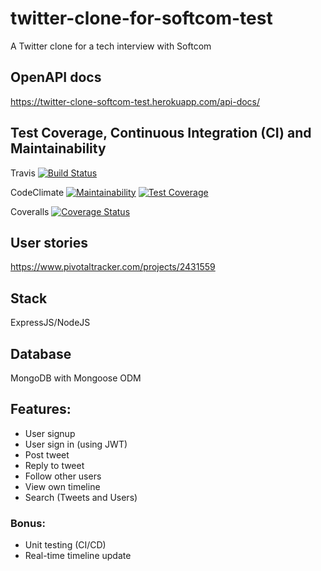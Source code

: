 # twitter-clone-for-softcom-test
A Twitter clone for a tech interview with Softcom

## OpenAPI docs
https://twitter-clone-softcom-test.herokuapp.com/api-docs/

## Test Coverage, Continuous Integration (CI) and Maintainability
Travis [![Build Status](https://travis-ci.com/okezieobi/twitter-clone-for-softcom-test.svg?branch=develop)](https://travis-ci.com/okezieobi/twitter-clone-for-softcom-test)

CodeClimate [![Maintainability](https://api.codeclimate.com/v1/badges/c080a9ec44ba48405e44/maintainability)](https://codeclimate.com/github/okezieobi/twitter-clone-for-softcom-test/maintainability)
[![Test Coverage](https://api.codeclimate.com/v1/badges/c080a9ec44ba48405e44/test_coverage)](https://codeclimate.com/github/okezieobi/twitter-clone-for-softcom-test/test_coverage)

Coveralls [![Coverage Status](https://coveralls.io/repos/github/okezieobi/twitter-clone-for-softcom-test/badge.svg?branch=develop)](https://coveralls.io/github/okezieobi/twitter-clone-for-softcom-test?branch=develop)

## User stories
https://www.pivotaltracker.com/projects/2431559

## Stack
ExpressJS/NodeJS

## Database
MongoDB with Mongoose ODM

## Features:
- User signup
- User sign in (using JWT)
- Post tweet
- Reply to tweet
- Follow other users
- View own timeline
- Search (Tweets and Users)

### Bonus:
- Unit testing (CI/CD)
- Real-time timeline update
